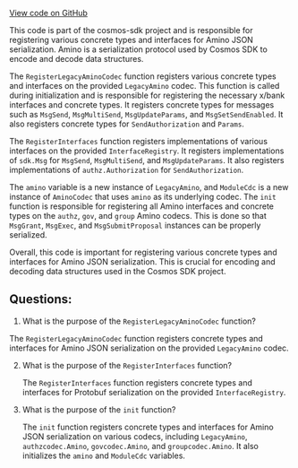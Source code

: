 [View code on GitHub](https://github.com/cosmos/cosmos-sdk.git/x/bank/types/codec.go)

This code is part of the cosmos-sdk project and is responsible for registering various concrete types and interfaces for Amino JSON serialization. Amino is a serialization protocol used by Cosmos SDK to encode and decode data structures. 

The `RegisterLegacyAminoCodec` function registers various concrete types and interfaces on the provided `LegacyAmino` codec. This function is called during initialization and is responsible for registering the necessary x/bank interfaces and concrete types. It registers concrete types for messages such as `MsgSend`, `MsgMultiSend`, `MsgUpdateParams`, and `MsgSetSendEnabled`. It also registers concrete types for `SendAuthorization` and `Params`. 

The `RegisterInterfaces` function registers implementations of various interfaces on the provided `InterfaceRegistry`. It registers implementations of `sdk.Msg` for `MsgSend`, `MsgMultiSend`, and `MsgUpdateParams`. It also registers implementations of `authz.Authorization` for `SendAuthorization`. 

The `amino` variable is a new instance of `LegacyAmino`, and `ModuleCdc` is a new instance of `AminoCodec` that uses `amino` as its underlying codec. The `init` function is responsible for registering all Amino interfaces and concrete types on the `authz`, `gov`, and `group` Amino codecs. This is done so that `MsgGrant`, `MsgExec`, and `MsgSubmitProposal` instances can be properly serialized. 

Overall, this code is important for registering various concrete types and interfaces for Amino JSON serialization. This is crucial for encoding and decoding data structures used in the Cosmos SDK project.
## Questions: 
 1. What is the purpose of the `RegisterLegacyAminoCodec` function?
   
   The `RegisterLegacyAminoCodec` function registers concrete types and interfaces for Amino JSON serialization on the provided `LegacyAmino` codec.

2. What is the purpose of the `RegisterInterfaces` function?
   
   The `RegisterInterfaces` function registers concrete types and interfaces for Protobuf serialization on the provided `InterfaceRegistry`.

3. What is the purpose of the `init` function?
   
   The `init` function registers concrete types and interfaces for Amino JSON serialization on various codecs, including `LegacyAmino`, `authzcodec.Amino`, `govcodec.Amino`, and `groupcodec.Amino`. It also initializes the `amino` and `ModuleCdc` variables.